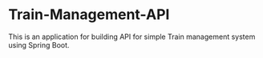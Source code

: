# Train-Management-API
This is an application for building API for simple Train management system using Spring Boot.
